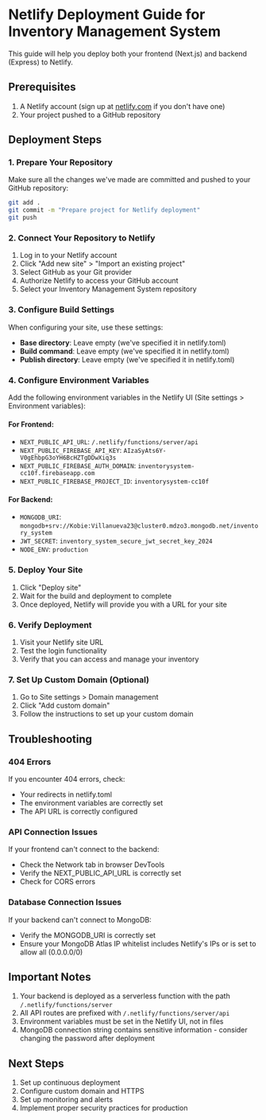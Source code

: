 # Netlify Deployment Guide for Inventory Management System

This guide will help you deploy both your frontend (Next.js) and backend (Express) to Netlify.

## Prerequisites

1. A Netlify account (sign up at [netlify.com](https://netlify.com) if you don't have one)
2. Your project pushed to a GitHub repository

## Deployment Steps

### 1. Prepare Your Repository

Make sure all the changes we've made are committed and pushed to your GitHub repository:

```bash
git add .
git commit -m "Prepare project for Netlify deployment"
git push
```

### 2. Connect Your Repository to Netlify

1. Log in to your Netlify account
2. Click "Add new site" > "Import an existing project"
3. Select GitHub as your Git provider
4. Authorize Netlify to access your GitHub account
5. Select your Inventory Management System repository

### 3. Configure Build Settings

When configuring your site, use these settings:

- **Base directory**: Leave empty (we've specified it in netlify.toml)
- **Build command**: Leave empty (we've specified it in netlify.toml)
- **Publish directory**: Leave empty (we've specified it in netlify.toml)

### 4. Configure Environment Variables

Add the following environment variables in the Netlify UI (Site settings > Environment variables):

#### For Frontend:
- `NEXT_PUBLIC_API_URL`: `/.netlify/functions/server/api`
- `NEXT_PUBLIC_FIREBASE_API_KEY`: `AIzaSyAts6Y-V0gEhbpG3oYH6BcHZTgDDwXiq3s`
- `NEXT_PUBLIC_FIREBASE_AUTH_DOMAIN`: `inventorysystem-cc10f.firebaseapp.com`
- `NEXT_PUBLIC_FIREBASE_PROJECT_ID`: `inventorysystem-cc10f`

#### For Backend:
- `MONGODB_URI`: `mongodb+srv://Kobie:Villanueva23@cluster0.mdzo3.mongodb.net/inventory_system`
- `JWT_SECRET`: `inventory_system_secure_jwt_secret_key_2024`
- `NODE_ENV`: `production`

### 5. Deploy Your Site

1. Click "Deploy site"
2. Wait for the build and deployment to complete
3. Once deployed, Netlify will provide you with a URL for your site

### 6. Verify Deployment

1. Visit your Netlify site URL
2. Test the login functionality
3. Verify that you can access and manage your inventory

### 7. Set Up Custom Domain (Optional)

1. Go to Site settings > Domain management
2. Click "Add custom domain"
3. Follow the instructions to set up your custom domain

## Troubleshooting

### 404 Errors
If you encounter 404 errors, check:
- Your redirects in netlify.toml
- The environment variables are correctly set
- The API URL is correctly configured

### API Connection Issues
If your frontend can't connect to the backend:
- Check the Network tab in browser DevTools
- Verify the NEXT_PUBLIC_API_URL is correctly set
- Check for CORS errors

### Database Connection Issues
If your backend can't connect to MongoDB:
- Verify the MONGODB_URI is correctly set
- Ensure your MongoDB Atlas IP whitelist includes Netlify's IPs or is set to allow all (0.0.0.0/0)

## Important Notes

1. Your backend is deployed as a serverless function with the path `/.netlify/functions/server`
2. All API routes are prefixed with `/.netlify/functions/server/api`
3. Environment variables must be set in the Netlify UI, not in files
4. MongoDB connection string contains sensitive information - consider changing the password after deployment

## Next Steps

1. Set up continuous deployment
2. Configure custom domain and HTTPS
3. Set up monitoring and alerts
4. Implement proper security practices for production
